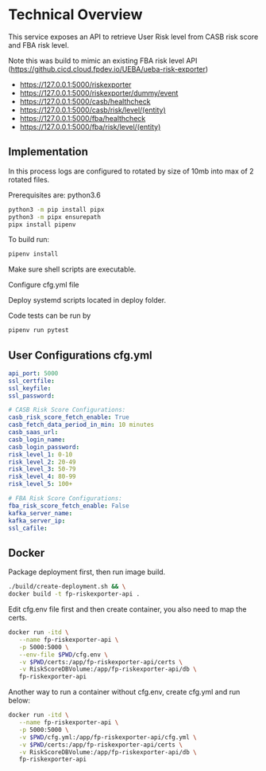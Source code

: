 # Technical Overview

This service exposes an API to retrieve User Risk level from CASB risk score and FBA risk level.

Note this was build to mimic an existing FBA risk level API (https://github.cicd.cloud.fpdev.io/UEBA/ueba-risk-exporter)

- https://127.0.0.1:5000/riskexporter
- https://127.0.0.1:5000/riskexporter/dummy/event
- https://127.0.0.1:5000/casb/healthcheck
- https://127.0.0.1:5000/casb/risk/level/(entity)
- https://127.0.0.1:5000/fba/healthcheck
- https://127.0.0.1:5000/fba/risk/level/(entity)


## Implementation

In this process logs are configured to rotated by size of 10mb into max of 2 rotated files.

Prerequisites are: python3.6

```bash
python3 -m pip install pipx
python3 -m pipx ensurepath
pipx install pipenv
```

To build run:

```bash
pipenv install
```

Make sure shell scripts are executable.

Configure cfg.yml file

Deploy systemd scripts located in deploy folder.

Code tests can be run by

```bash
pipenv run pytest
```

## User Configurations cfg.yml

```yml
api_port: 5000
ssl_certfile: 
ssl_keyfile: 
ssl_password:

# CASB Risk Score Configurations:
casb_risk_score_fetch_enable: True
casb_fetch_data_period_in_min: 10 minutes
casb_saas_url: 
casb_login_name: 
casb_login_password: 
risk_level_1: 0-10
risk_level_2: 20-49
risk_level_3: 50-79
risk_level_4: 80-99
risk_level_5: 100+

# FBA Risk Score Configurations:
fba_risk_score_fetch_enable: False
kafka_server_name: 
kafka_server_ip: 
ssl_cafile:  
```

## Docker

Package deployment first, then run image build.

```bash
./build/create-deployment.sh && \
docker build -t fp-riskexporter-api .
```

Edit cfg.env file first and then create container, you also need to map the certs.


```bash
docker run -itd \
   --name fp-riskexporter-api \
   -p 5000:5000 \
   --env-file $PWD/cfg.env \
   -v $PWD/certs:/app/fp-riskexporter-api/certs \
   -v RiskScoreDBVolume:/app/fp-riskexporter-api/db \
   fp-riskexporter-api
```

Another way to run a container without cfg.env, create cfg.yml and run below:

```bash
docker run -itd \
   --name fp-riskexporter-api \
   -p 5000:5000 \
   -v $PWD/cfg.yml:/app/fp-riskexporter-api/cfg.yml \
   -v $PWD/certs:/app/fp-riskexporter-api/certs \
   -v RiskScoreDBVolume:/app/fp-riskexporter-api/db \
   fp-riskexporter-api
```
